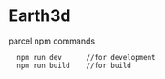 # Earth3d

parcel npm commands
     
      npm run dev      //for development
      npm run build    //for build 




